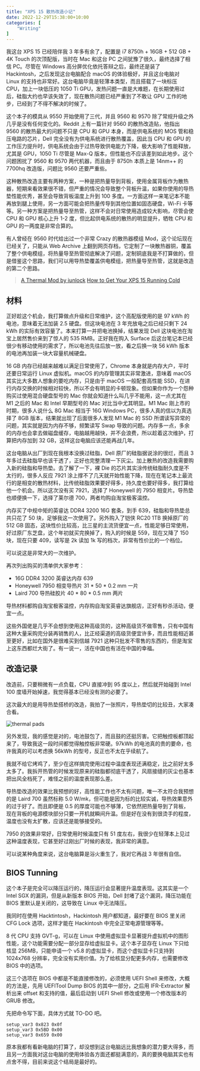 ```yaml
---
title: "XPS 15 散热改造小记"
date: 2022-12-29T15:38:00+10:00
categories: [
    "Writing"
]
---
```



我这台 XPS 15 已经陪伴我 3 年多有余了，配置是 i7 8750h + 16GB + 512 GB + 4K Touch 的次顶配版，当时在 Mac 和这台 PC 之间犹豫了很久，最终选择了相信 PC。尽管在 Windows 高分屏优化依托答辩之后，最终还是装了 Hackintosh，之后发现这台电脑配合 macOS 的体验极好，并且这台电脑对 Linux 的支持也非常好。这台电脑毕竟是轻薄本类型，而且搭载了一块标压 CPU，加上一块低压的 1050 Ti GPU，发热问题一直是大难题，在长期使用过后，硅脂大约也早该失效了，现在散热问题已经严重到了不敢让 GPU 工作的地步，已经到了不得不解决的时候了。

<!--more-->

这个本子的模具从 9550 开始使用了三代，并且 9560 和 9570 除了常规升级之外几乎是没有任何变化的。Reddit 上有一篇针对 9560 的散热改造贴，他指出 9560 的散热最大的问题不只是 CPU 和 GPU 本身，而是供电系统的 MOS 管和稳压电路的芯片，Dell 完全没有为供电系统进行散热覆盖，因此当 CPU 和 GPU 的工作压力提升时，供电系统会由于过热导致供电能力下降，极大影响了性能释放，尤其是 GPU，1050 Ti 尽管是 Max-Q 版本，但性能也不应该差到如此地步。这个问题困扰了 9560 和 9570 两代机器，而且由于 8750h 本质上是 14nm++ 的 7700hq 改造版，问题比 9560 还要严重些。

这种散热改造主要有两种方案，一种是把热量导到背板，使用金属背板作为散热器，短期来看效果很不错，但严重的情况会导致整个背板升温，如果你使用的导热垫性能优秀，甚至会导致背板温度上升到 100 多度。一方面这样一来笔记本不能再放到腿上使用，另一方面可能会把热量传导到其他位置如固态硬盘，Wi-Fi 卡等等。另一种方案是把热量导至热管，这样不会对日常使用造成较大影响，尽管会使 CPU 和 GPU 核心上升 1-2 度，但比起供电系统的散热的明显提升，牺牲 CPU 和 GPU 的一两度是非常合算的。

有人曾经在 9560 时代给出过一个非常 Crazy 的散热器模组 Mod，这个论坛现在已经关了，只能从 Web Archive 上翻到网页存档，它定制了一块散热器铜，覆盖了整个供电模组，将热量导至热管彻底解决了问题，定制铜底我是不打算做的，但是借鉴这个思路，我们可以用导热垫覆盖供电模组，把热量导至热管，这就是改造的第二个思路。

> [A Thermal Mod by iunlock](https://web.archive.org/web/20170803105020/http://forum.notebookreview.com/threads/cpu-gpu-temperatures-benchmarks-xps-15-9560-kaby-lake.802345/)
> [How to Get Your XPS 15 Running Cold](https://www.reddit.com/r/Dell/comments/7orxcs/how_to_get_your_xps_15_running_cold/)

## 材料

正好趁这个机会，我打算做点升级和日常维护，这个高配版使用的是 97 kWh 的电池，意味着无法加装 2.5 硬盘。但这块电池在 3 年充放电之后已经只剩下 24 kWh 的实际有效容量了。本来打算一并把电池换掉，结果发现 Dell 这块电池在淘宝上居然售价来到了惊人的 535 RMB。正好我在购入 Surface 后这台笔记本已经很少有移动使用的需求了，所以电池先往后放一放，看之后换一块 56 kWh 版本的电池再加装一块大容量机械硬盘。

16 GB 内存已经越来越难以满足日常使用了，Chrome 本身就是内存大户，平时还要日常运行 Linux 虚拟机。macOS 的内存管理其实非常激进，意味着 macOS 其实比大多数人想象的要吃内存，只是由于 macOS 一般配套高性能 SSD，在进行内存交换的时候相对较快，所以不会有明显的卡顿现象。但如果你作为一个怨种购买过使用混合硬盘型号的 Mac 你就会知道什么叫几乎不能用，这一点尤其在 M1 之后的 Mac 和 Intel 早期型号的 Mac 对比当中尤其明显。M1 Mac 刚上市的时期，很多人说什么 8G Mac 相当于 16G Windows PC，很多人真的信以为真选择了 8GB 版本，结果就出现了后面很多人发现 M1 Mac 的 SSD 所谓读写异常的问题，其实就是因为内存不够，频繁读写 Swap 导致的问题。内存多一点，多余的内存也会拿去做磁盘缓存，电脑越用越快，并不会浪费，所以趁着这次维护，打算把内存加到 32 GB，这样这台电脑应该还能再战几年。

这台电脑从出厂到现在我根本没换过硅脂，Dell 原厂的硅脂据说涂的很烂，而且 3 年多过去硅脂早也该干透了，正好也完整清理一下灰尘。加上散热的改造我需要购入新的硅脂和导热垫。去了解了一下，裸 Die 的芯片其实涂传统硅脂耐久度是不太行的，很多人反应 7921 涂上撑不了几天就开始性能下降，现在在笔记本上最流行的是相变的散热材料，比传统硅脂效果要好得多，持久度也要好得多，我打算给他一个机会。所以这次没有买 7921，选择了 Honeywell 的 7950 相变片。导热垫也顺便换一下，选择了莱尔德 700，两者均购自淘宝极客温控。

内存买了中规中矩的英睿达 DDR4 3200 16G 套条，到手 639，硅脂和导热垫总共只花了 50 块，足够我这一次使用了。另外购入了铠侠 RC20 1TB 换掉原厂的 512 GB 固态，这块性价比较高，比三星的主流货便宜一点，性能足够日常使用，好过原厂东芝盘，这个年初就买完换掉了，购入的时候是 559，现在又降了 150 块，现在只要 409，读写是 2k 读加 1k 写的档次，非常有性价比的一个档位。

可以说这是非常大的一次维护。

再次列出购买的清单供大家参考：

- 16G DDR4 3200 英睿达内存 639
- Honeywell 7950 相变导热片 31 * 50 * 0.2 mm 一片
- Laird 700 导热硅胶片 40 * 80 * 0.5 mm 两片

导热材料都购自淘宝极客温控，内存购自淘宝英睿达旗舰店，正好有秒杀活动，便宜一点。

这些外国佬是几乎不会想到使用这种高级货的，这种高级货不做零售，只有中国有这种大量采购完分装再销售的人，比正经渠道的高级货便宜许多，而且性能相近甚至更好，比如在国外是很难买到信越 7921 这种只批发不零售的东西的，但是淘宝上这东西都烂大街了。有一说一，活在中国也有活在中国的幸福。

## 改造记录

改造前，只要稍微有一点负载，CPU 直接冲到 95 度以上，然后就开始碰到 Intel 100 度墙开始掉速，我觉得基本已经没有测的必要了。

这次最大的是用导热垫搭桥的改造，我拍了一张照片，导热垫切的比较丑，大家凑合看。

![thermal pads](images/other/IMG_2731.jpg)

另外发现，我的感觉是对的，电池鼓包了，而且鼓的还挺厉害。它把触控板都顶起来了，导致我这一段时间都觉得触控板非常硬。97kWh 的电池真的贵的要命，也许我真的可以考虑换 56kWh 的型号，反正也不太在乎续航了。

我就不给它烤鸡了，至少在这样搞完使用过程中温度表现还满稳定，比之前好太多太多了。我拆开热管的时候发现原来的硅脂都彻底干透了，风扇接缝的灰尘也基本把出风全档死了，难怪之前的温度表现那么差。

导热垫改造的效果比我预想的好，高性能工作也不太有问题，唯一不太符合我预想的是 Laird 700 虽然标称 5.0 W/mk，但可能是因为标的比较实诚，导热效果意外的过于好了。而且即便是 0.5 的厚度可能也不够薄，它依然把热量导到了背板，现在背板的电源模块部分只要一开机就瞬间升温。但是好在没有到很烫手的程度，温度也没有太扩散，应该还是能够接受的。

7950 的效果非常好，日常使用时候温度只有 51 度左右，我很少在轻薄本上见过这种温度表现，它甚至好过刚出厂时候的表现，我非常的满意。

可以说某种角度来说，这台电脑算是浴火重生了，我对它再战 3 年很有自信。

## BIOS Tunning

这个本子是完全可以降压运行的，降压运行会显著提升温度表现。这其实是一个 Intel SGX 的漏洞，但是从新版本 BIOS 开始，Dell 封堵了这个漏洞，降压功能在 BIOS 里默认是关闭的，这导致在 Linux 中无法降压。

我同时在使用 Hacktintosh，Hackintosh 用户都知道，最好要在 BIOS 里关闭 CFG Lock 选项，这样才能在 Hackintosh 中完全正常电源管理等等。

8 代 CPU 支持 GVT-g，可以在 Linux 中使用虚拟显卡显著提升虚拟机中的图形性能，这个功能需要分配一部分显存给虚拟显卡。这个本子显存在 Linux 下只给核显 256MB，只能申请一个 v5.8 的虚拟显卡，而这个虚拟显卡只支持到 1024x768 分辨率，完全没有实用价值。为了给核显分配更多内存，也需要修改 BIOS 中的选项。

这三个选项在 BIOS 中都是不能直接修改的，必须使用 UEFI Shell 来修改，大概的方法是，先用 UEFITool Dump BIOS 的其中一部分，之后用 IFR-Extractor 解析出来 offset 和支持的值，最后启动到 UEFI Shell 修改或使用一个修改版本的 GRUB 修改。

先把命令写下面，具体方式就 TO-DO 吧。

```shell
setup_var3 0x823 0x0f
setup_var3 0x5BD 0x00
setup_var3 0x659 0x00
```

原本我都有看新电脑的打算了，却没想到这台电脑远比我想象的潜力要大得多，而且另一方面我对这台电脑的使用体验各方面还都挺满意的，真的要换电脑其实也有点舍不得，目前来说这个结局是最好的。
